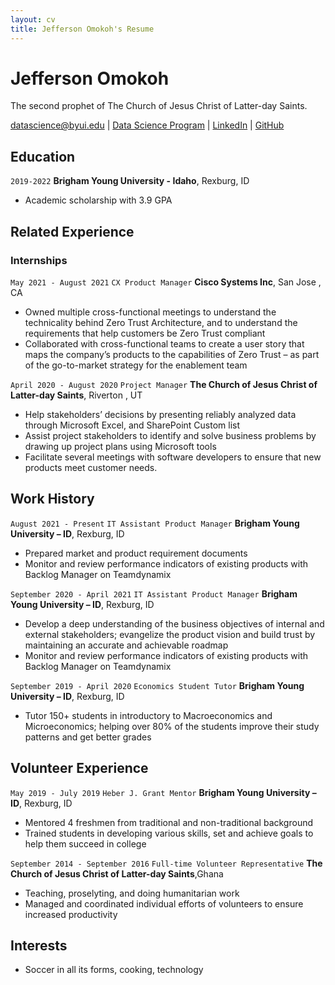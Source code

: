 ```yaml
---
layout: cv
title: Jefferson Omokoh's Resume
---
```

# Jefferson Omokoh
The second prophet of The Church of Jesus Christ of Latter-day Saints.

<div id="webaddress">
<a href="datascience@byui.edu">datascience@byui.edu</a>
| <a href="https://byuidatascience.github.io/development.html">Data Science Program</a>
| <a href="https://www.linkedin.com/groups/13537407/">LinkedIn</a>
| <a href="https://github.com/byuids-resumes">GitHub</a>
</div>

<!-- https://www.monique.tech/the-art-of-markdown -->

## Education

`2019-2022`
__Brigham Young University - Idaho__, Rexburg, ID

- Academic scholarship with 3.9 GPA

## Related Experience

### Internships

`May 2021 - August 2021`
`CX Product Manager` __Cisco Systems Inc__, San Jose , CA

- Owned multiple cross-functional meetings to understand the technicality behind Zero Trust Architecture, and to understand the requirements that help customers be Zero Trust compliant
- Collaborated with cross-functional teams to create a user story that maps the company’s products to the capabilities of Zero Trust – as part of the go-to-market strategy for the enablement team

`April 2020 - August 2020`
`Project Manager` __The Church of Jesus Christ of Latter-day Saints__, Riverton , UT

- Help stakeholders’ decisions by presenting reliably analyzed data through Microsoft Excel, and SharePoint Custom list
- Assist project stakeholders to identify and solve business problems by drawing up project plans using Microsoft tools
- Facilitate several meetings with software developers to ensure that new products meet customer needs.


## Work History

`August 2021 - Present`
`IT Assistant Product Manager` __Brigham Young University – ID__, Rexburg, ID

- Prepared market and product requirement documents
- Monitor and review performance indicators of existing products with Backlog Manager on Teamdynamix

`September 2020 - April 2021`
`IT Assistant Product Manager` __Brigham Young University – ID__, Rexburg, ID

- Develop a deep understanding of the business objectives of internal and external stakeholders; evangelize the product vision and build trust by maintaining an accurate and achievable roadmap 
- Monitor and review performance indicators of existing products with Backlog Manager on Teamdynamix

`September 2019 - April 2020`
`Economics Student Tutor` __Brigham Young University – ID__, Rexburg, ID

- Tutor 150+ students in introductory to Macroeconomics and Microeconomics; helping over 80% of the students improve their study patterns and get better grades


## Volunteer Experience

`May 2019 - July 2019`
`Heber J. Grant Mentor` __Brigham Young University – ID__, Rexburg, ID

- Mentored 4 freshmen from traditional and non-traditional background
- Trained students in developing various skills, set and achieve goals to help them succeed in college

`September 2014 - September 2016`
`Full-time Volunteer Representative` __The Church of Jesus Christ of Latter-day Saints__,Ghana

- Teaching, proselyting, and doing humanitarian work
- Managed and coordinated individual efforts of volunteers to ensure increased productivity



## Interests

- Soccer in all its forms, cooking, technology



<!-- ### Footer

Last updated: May 2013 -->


